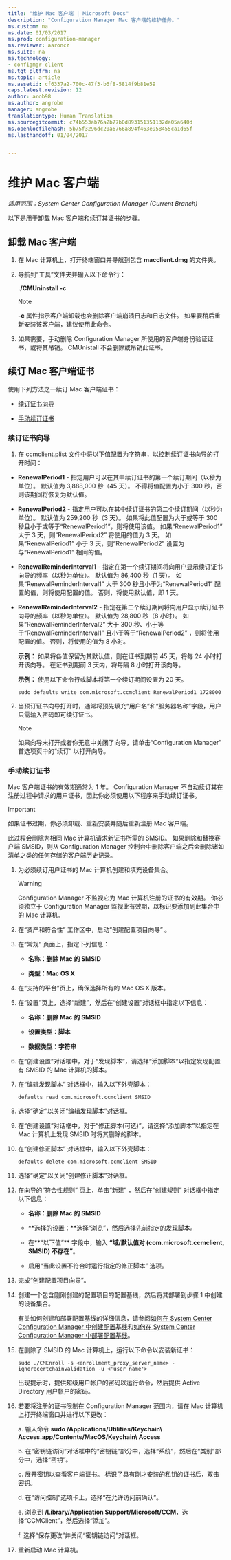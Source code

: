```yaml
---
title: "维护 Mac 客户端 | Microsoft Docs"
description: "Configuration Manager Mac 客户端的维护任务。"
ms.custom: na
ms.date: 01/03/2017
ms.prod: configuration-manager
ms.reviewer: aaroncz
ms.suite: na
ms.technology:
- configmgr-client
ms.tgt_pltfrm: na
ms.topic: article
ms.assetid: cf6337a2-700c-47f3-b6f8-5814f9b81e59
caps.latest.revision: 12
author: arob98
ms.author: angrobe
manager: angrobe
translationtype: Human Translation
ms.sourcegitcommit: c74b553ab76a2b77b0d893151351132da05a640d
ms.openlocfilehash: 5b75f3296dc20a6766a894f463e958455ca1d65f
ms.lasthandoff: 01/04/2017


---
```


# <a name="maintain-mac-clients"></a>维护 Mac 客户端
*适用范围：System Center Configuration Manager (Current Branch)*

以下是用于卸载 Mac 客户端和续订其证书的步骤。

##  <a name="uninstalling-the-mac-client"></a>卸载 Mac 客户端  

1.  在 Mac 计算机上，打开终端窗口并导航到包含 **macclient.dmg** 的文件夹。  

2.  导航到“工具”文件夹并输入以下命令行：  

     **./CMUninstall -c**  

    > [!NOTE]  
    >  **-c** 属性指示客户端卸载也会删除客户端崩溃日志和日志文件。 如果要稍后重新安装该客户端，建议使用此命令。  

3.  如果需要，手动删除 Configuration Manager 所使用的客户端身份验证证书，或将其吊销。 CMUnistall 不会删除或吊销此证书。  

##  <a name="renewing-the-mac-client-certificate"></a>续订 Mac 客户端证书  
 使用下列方法之一续订 Mac 客户端证书：  

-   [续订证书向导](#renew-certificate-wizard)  

-   [手动续订证书](#renew-certificate-manually)  

###  <a name="renew-certificate-wizard"></a>续订证书向导  

1.  在 ccmclient.plist 文件中将以下值配置为字符串，以控制续订证书向导的打开时间：  

 -   **RenewalPeriod1** - 指定用户可以在其中续订证书的第一个续订期间（以秒为单位）。 默认值为 3,888,000 秒（45 天）。 不得将值配置为小于 300 秒，否则该期间将恢复为默认值。 

 -   **RenewalPeriod2** - 指定用户可以在其中续订证书的第二个续订期间（以秒为单位）。 默认值为 259,200 秒（3 天）。 如果将此值配置为大于或等于 300 秒且小于或等于“RenewalPeriod1”，则将使用该值。 如果“RenewalPeriod1”  大于 3 天，则“RenewalPeriod2” 将使用的值为 3 天。  如果“RenewalPeriod1”  小于 3 天，则“RenewalPeriod2”  设置为与“RenewalPeriod1” 相同的值。  

 -   **RenewalReminderInterval1** - 指定在第一个续订期间将向用户显示续订证书向导的频率（以秒为单位）。 默认值为 86,400 秒（1 天）。 如果“RenewalReminderInterval1”  大于 300 秒且小于为“RenewalPeriod1” 配置的值，则将使用配置的值。 否则，将使用默认值，即 1 天。  

 -   **RenewalReminderInterval2** - 指定在第二个续订期间将向用户显示续订证书向导的频率（以秒为单位）。 默认值为 28,800 秒（8 小时）。 如果“RenewalReminderInterval2”  大于 300 秒、小于等于“RenewalReminderInterval1”  且小于等于“RenewalPeriod2” ，则将使用配置的值。 否则，将使用的值为 8 小时。  

     **示例：** 如果将各值保留为其默认值，则在证书到期前 45 天，将每 24 小时打开该向导。  在证书到期前 3 天内，将每隔 8 小时打开该向导。  

     **示例：** 使用以下命令行或脚本将第一个续订期间设置为 20 天。  

     `sudo defaults write com.microsoft.ccmclient RenewalPeriod1 1728000`  

2.  当预订证书向导打开时，通常将预先填充“用户名”和“服务器名称”字段，用户只需输入密码即可续订证书。  

    > [!NOTE]  
    >  如果向导未打开或者你无意中关闭了向导，请单击“Configuration Manager”  首选项页中的“续订”  以打开向导。  

###  <a name="renew-certificate-manually"></a>手动续订证书  
 Mac 客户端证书的有效期通常为 1 年。 Configuration Manager 不自动续订其在注册过程中请求的用户证书，因此你必须使用以下程序来手动续订证书。  

> [!IMPORTANT]  
>  如果证书过期，你必须卸载、重新安装并随后重新注册 Mac 客户端。  

 此过程会删除为相同 Mac 计算机请求新证书所需的 SMSID。 如果删除和替换客户端 SMSID，则从 Configuration Manager 控制台中删除客户端之后会删除诸如清单之类的任何存储的客户端历史记录。  

1.  为必须续订用户证书的 Mac 计算机创建和填充设备集合。  

    > [!WARNING]  
    >  Configuration Manager 不监视它为 Mac 计算机注册的证书的有效期。 你必须独立于 Configuration Manager 监视此有效期，以标识要添加到此集合中的 Mac 计算机。  

2.  在“资产和符合性”  工作区中，启动“创建配置项目向导” 。  

3.  在“常规”  页面上，指定下列信息：  

    -   **名称：删除 Mac 的 SMSID**  

    -   **类型：Mac OS X**  

4.  在“支持的平台”页上，确保选择所有的 Mac OS X 版本。  

5.  在“设置”页上，选择“新建”，然后在“创建设置”对话框中指定以下信息：  

    -   **名称：删除 Mac 的 SMSID**  

    -   **设置类型：脚本**  

    -   **数据类型：字符串**  

6.  在“创建设置”对话框中，对于“发现脚本”，请选择“添加脚本”以指定发现配置有 SMSID 的 Mac 计算机的脚本。  

7.  在“编辑发现脚本”  对话框中，输入以下外壳脚本：  

    ```  
    defaults read com.microsoft.ccmclient SMSID  
    ```  

8.  选择“确定”以关闭“编辑发现脚本”对话框。  

9. 在“创建设置”对话框中，对于“修正脚本(可选)”，请选择“添加脚本”以指定在 Mac 计算机上发现 SMSID 时将其删除的脚本。  

10. 在“创建修正脚本”  对话框中，输入以下外壳脚本：  

    ```  
    defaults delete com.microsoft.ccmclient SMSID  
    ```  

11. 选择“确定”以关闭“创建修正脚本”对话框。  

12. 在向导的“符合性规则”  页上，单击“新建” ，然后在“创建规则”  对话框中指定以下信息：  

    -   **名称：删除 Mac 的 SMSID**  

    -   **选择的设置：**选择“浏览”，然后选择先前指定的发现脚本。  

    -   在**“以下值”** 字段中，输入 **“域/默认值对 (com.microsoft.ccmclient, SMSID) 不存在”**。  

    -   启用“当此设置不符合时运行指定的修正脚本” 选项。  

13. 完成“创建配置项目向导”。  

14. 创建一个包含刚刚创建的配置项目的配置基线，然后将其部署到步骤 1 中创建的设备集合。  

     有关如何创建和部署配置基线的详细信息，请参阅[如何在 System Center Configuration Manager 中创建配置基线](../../../compliance/deploy-use/create-configuration-baselines.md)和[如何在 System Center Configuration Manager 中部署配置基线](../../../compliance/deploy-use/deploy-configuration-baselines.md)。  

15. 在删除了 SMSID 的 Mac 计算机上，运行以下命令以安装新证书：  

    ```  
    sudo ./CMEnroll -s <enrollment_proxy_server_name> -ignorecertchainvalidation -u <'user name'>  
    ```  

     出现提示时，提供超级用户帐户的密码以运行命令，然后提供 Active Directory 用户帐户的密码。  

16. 若要将注册的证书限制在 Configuration Manager 范围内，请在 Mac 计算机上打开终端窗口并进行以下更改：  

    a.  输入命令 **sudo /Applications/Utilities/Keychain\ Access.app/Contents/MacOS/Keychain\ Access**  

    b.  在“密钥链访问”对话框中的“密钥链”部分中，选择“系统”，然后在“类别”部分中，选择“密钥”。  

    c.  展开密钥以查看客户端证书。 标识了具有刚才安装的私钥的证书后，双击密钥。  

    d.  在“访问控制”选项卡上，选择“在允许访问前确认”。  

    e.  浏览到 **/Library/Application Support/Microsoft/CCM**，选择“CCMClient”，然后选择“添加”。  

    f.  选择“保存更改”并关闭“密钥链访问”对话框。  

17. 重新启动 Mac 计算机。  


